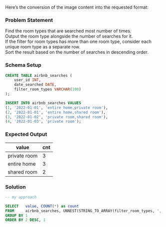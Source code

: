 Here’s the conversion of the image content into the requested format:

### Problem Statement

Find the room types that are searched most number of times.  
Output the room type alongside the number of searches for it.  
If the filter for room types has more than one room type, consider each unique room type as a separate row.  
Sort the result based on the number of searches in descending order.

### Schema Setup

```sql
CREATE TABLE airbnb_searches (
    user_id INT,
    date_searched DATE,
    filter_room_types VARCHAR(100)
);

INSERT INTO airbnb_searches VALUES
(1, '2022-01-01', 'entire home,private room'),
(2, '2022-01-01', 'entire home,shared room'),
(3, '2022-01-02', 'private room,shared room'),
(4, '2022-01-03', 'private room');
```

### Expected Output

| value       | cnt |
|-------------|-----|
| private room| 3   |
| entire home | 3   |
| shared room | 2   |

### Solution

```sql
-- my approach

SELECT   value, COUNT(*) as count
FROM     airbnb_searches, UNNEST(STRING_TO_ARRAY(filter_room_types, ',')) AS value
GROUP BY 1
ORDER BY 2 DESC, 1



```

